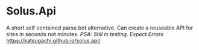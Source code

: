 # Solus.Api
A short self contained parse.bot alternative. Can create a reuseable API for sites in seconds not minutes.
_PSA: Still in testing. Expect Errors_
https://katsugachi.github.io/solus.api/
